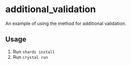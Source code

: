 # additional_validation

An example of using the method for additional validation.

## Usage

1. Run `shards install`
2. Run `crystal run`
